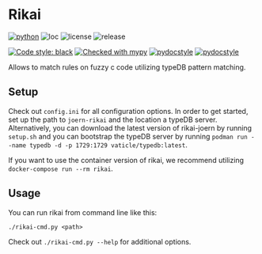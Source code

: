 # Rikai
[![python](https://img.shields.io/badge/Python-3.10-3776AB.svg?style=flat&logo=python&logoColor=white)](https://www.python.org)
![loc](https://img.shields.io/tokei/lines/github/dewolf-research/rikai-frontend)
![license](https://img.shields.io/github/license/dewolf-research/rikai-frontend)
![release](https://img.shields.io/github/v/release/dewolf-research/rikai-frontend)

[![Code style: black](https://img.shields.io/badge/code%20style-black-000000.svg)](https://github.com/psf/black)
[![Checked with mypy](http://www.mypy-lang.org/static/mypy_badge.svg)](http://mypy-lang.org/)
[![pydocstyle](https://img.shields.io/badge/pydocstyle-checked-AD4CD3)](http://www.pydocstyle.org/en/stable/)
[![pydocstyle](https://img.shields.io/badge/pycodestyle-checked-AD4CD3)](http://www.pydocstyle.org/en/stable/)


Allows to match rules on fuzzy c code utilizing typeDB pattern matching.

## Setup
Check out `config.ini` for all configuration options.
In order to get started, set up the path to `joern-rikai` and the location a typeDB server.
Alternatively, you can download the latest version of rikai-joern by running `setup.sh` and
you can bootstrap the typeDB server by running `podman run --name typedb -d -p 1729:1729 vaticle/typedb:latest`.

If you want to use the container version of rikai, we recommend utilizing `docker-compose run --rm rikai`.

## Usage
You can run rikai from command line like this:

`./rikai-cmd.py <path>`

Check out `./rikai-cmd.py --help` for additional options.
